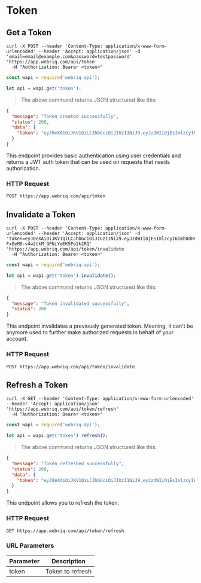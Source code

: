 # Token

## Get a Token

```shell
curl -X POST --header 'Content-Type: application/x-www-form-urlencoded' --header 'Accept: application/json' -d 'email=email@example.com&password=testpassword' 'https://app.webriq.com/api/token'
  -H "Authorization: Bearer <token>"
```

```javascript
const wapi = require('webriq-api');

let api = wapi.get('token');
```

> The above command returns JSON structured like this:

```json
{
  "message": "Token created successfully",
  "status": 200,
  "data": {
    "token": "eyJ0eXAiOiJKV1QiLCJhbGciOiJIUzI1NiJ9.eyJzdWIiOjEsImlzcyI6Imh0dHBzOlwvXC93ZWJyaXEtcG9ydGFsLmRldlwvYXBpXC90b2tlbiIsImlhdCI6MTQ5NDgzNzg5MywiZXhwIjoxNDk0OTI0MjkzLCJuYmYiOjE0OTQ4Mzc4OTMsImp0aSI6ImQ3ZDkxOGI1YzFiODJiZTMyNWUxNzM0YjkxNDY3MTYwIn0.Rj_K78n03J2-FxEeM0-v4w2tkM_QPNiYmEK5Po2k2RQ"
  }
}
```

This endpoint provides basic authentication using user credentials and returns a JWT auth token that can be used on requests that needs authorization.

### HTTP Request

`POST https://app.webriq.com/api/token`


## Invalidate a Token

```shell
curl -X POST --header 'Content-Type: application/x-www-form-urlencoded' --header 'Accept: application/json' -d 'token=eyJ0eXAiOiJKV1QiLCJhbGciOiJIUzI1NiJ9.eyJzdWIiOjEsImlzcyI6Imh0dHBzOlwvXC93ZWJyaXEtcG9ydGFsLmRldlwvYXBpXC90b2tlbiIsImlhdCI6MTQ5NDgzNzg5MywiZXhwIjoxNDk0OTI0MjkzLCJuYmYiOjE0OTQ4Mzc4OTMsImp0aSI6ImQ3ZDkxOGI1YzFiODJiZTMyNWUxNzM0YjkxNDY3MTYwIn0.Rj_K78n03J2-FxEeM0-v4w2tkM_QPNiYmEK5Po2k2RQ' 'https://app.webriq.com/api/token/invalidate
  -H "Authorization: Bearer <token>"
```

```javascript
const wapi = require('webriq-api');

let api = wapi.get('token').invalidate();
```

> The above command returns JSON structured like this:

```json
{
  "message": "Token invalidated successfully",
  "status": 200
}
```

This endpoint invalidates a previously generated token. Meaning, it can't be anymore used to further make authorized requests in behalf of your account.

### HTTP Request

`POST https://app.webriq.com/api/token/invalidate`



## Refresh a Token

```shell
curl -X GET --header 'Content-Type: application/x-www-form-urlencoded' --header 'Accept: application/json' 'https://app.webriq.com/api/token/refresh'
  -H "Authorization: Bearer <token>"
```

```javascript
const wapi = require('webriq-api');

let api = wapi.get('token').refresh();
```

> The above command returns JSON structured like this:

```json
{
  "message": "Token refreshed successfully",
  "status": 200,
  "data": {
    "token": "eyJ0eXAiOiJKV1QiLCJhbGciOiJIUzI1NiJ9.eyJzdWIiOjEsImlzcyI6Imh0dHBzOlwvXC93ZWJyaXEtcG9ydGFsLmRldlwvYXBpXC90b2tlblwvcmVmcmVzaCIsImlhdCI6MTQ5NDgzMTg3NSwiZXhwIjoxNDk0OTI0OTIyLCJuYmYiOjE0OTQ4Mzg1MjIsImp0aSI6Ijk0NDY0ZmI2YzU0YzFiMDVmNzI4NjY0YjVkOTA5Mjk3In0.yIBFIzEky4IpftF5QHzIhzAigqmBBKkMbzNsA8OPxRA"
  }
}
```

This endpoint allows you to refresh the token.

### HTTP Request

`GET https://app.webriq.com/api/token/refresh`

### URL Parameters

Parameter | Description
--------- | -----------
token | Token to refresh

